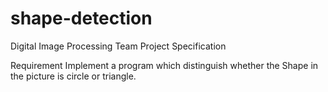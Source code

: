 # shape-detection

Digital Image Processing Team Project Specification

Requirement
   Implement a program which distinguish whether the Shape in the picture is circle or triangle.
